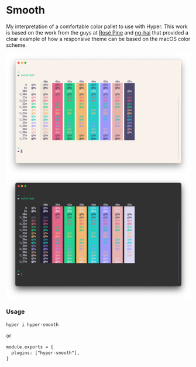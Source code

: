 # Smooth

My interpretation of a comfortable color pallet to use with Hyper. This work is based on the work from the guys at [Rosé Pine](https://github.com/rose-pine/hyper) and [ng-hai](https://github.com/ng-hai/hyper-rose-pine-next) that provided a clear example of how a responsive theme can be based on the macOS color scheme.

![light](./resources/light.png)
![dark](./resources/dark.png)

### Usage

```
hyper i hyper-smooth
```

or

```
module.exports = {
  plugins: ["hyper-smooth"],
}
```
